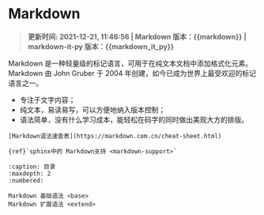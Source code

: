 
# Markdown

> **更新时间: 2021-12-21, 11:46:56  | Markdown 版本：{{markdown}} | markdown-it-py 版本：{{markdown_it_py}}**

Markdown 是一种轻量级的标记语言，可用于在纯文本文档中添加格式化元素。Markdown 由 John Gruber 于 2004 年创建，如今已成为世界上最受欢迎的标记语言之一。

* 专注于文字内容；
* 纯文本，易读易写，可以方便地纳入版本控制；
* 语法简单，没有什么学习成本，能轻松在码字的同时做出美观大方的排版。

```{seealso}
[Markdown语法速查表](https://markdown.com.cn/cheat-sheet.html)

{ref}`sphinx中的 Markdown支持 <markdown-support>`  
```

```{toctree}
:caption: 目录
:maxdepth: 2
:numbered:

Markdown 基础语法 <base>
Markdown 扩展语法 <extend>
```

<!-- 标准的 README 文件的写法 <standard-readme> -->
